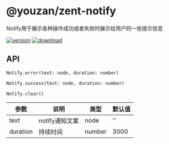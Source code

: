 # @youzan/zent-notify

Notify用于展示各种操作成功或者失败时展示给用户的一些提示信息

[![version][version-image]][download-url]
[![download][download-image]][download-url]

## API

`Notify.error(text: node, duration: number)`

`Notify.success(text: node, duration: number)`

`Notify.clear()`


| 参数 | 说明 | 类型 | 默认值 |
|------|------|------|--------|
| text | notify通知文案 | node | '' |
| duration | 持续时间 | number | 3000 | |

[version-image]: http://npm.qima-inc.com/badge/v/@youzan/zent-notify.svg?style=flat-square
[download-image]: http://npm.qima-inc.com/badge/d/@youzan/zent-notify.svg?style=flat-square
[download-url]: http://npm.qima-inc.com/package/@youzan/zent-notify
